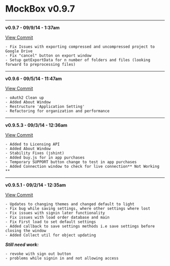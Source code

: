 MockBox v0.9.7
=========

---------------------------------------
**v0.9.7 - 09/9/14 - 1:37am**


[View Commit]()

```
- Fix Issues with exporting compressed and uncompressed project to Google Drive
- Fix "cancel" button on export window
- Setup getExportData for n number of folders and files (looking forward to preprocessing files)
```
---------------------------------------
**v0.9.6 - 09/5/14 - 11:47am**


[View Commit](d79f489682dab4f932dd4807cb5c5dfec55b8c7f)

```
- oAuth2 Clean up
- Added About Window
- Restructure 'Application Setting'
- Refactoring for organization and performance
```
---------------------------------------
**v0.9.5.3 - 09/3/14 - 12:36am**


[View Commit](2d0df8ad67a07e367a52cb84813fe56e86d46e4a)

```
- Added to Licensing API
- Added About Window
- Stability Fixes (jshint)
- Added buy.js for in app purchases
- Temporary SUPPORT button change to test in app purchases
- Added Connection window to check for live connection** Not Working **
```

---------------------------------------
**v0.9.5.1 - 09/2/14 - 12:35am**


[View Commit](e0fb5146c6bcd4c62c28a6e97a79e216fb2cddf0)

```
- Updates to changing themes and changed default to light
- Fix bug while saving settings, where other settings where lost
- Fix issues with signin later functionality
- Fix issues with load order database and main
- Fix First load to set default settings
- Added callback to save settings methods i.e save settings before closing the window
- Added Collect util for object updating
```
***Still need work:*** 
```
- revoke with sign out button
- problems while signin in and not allowing access
```
